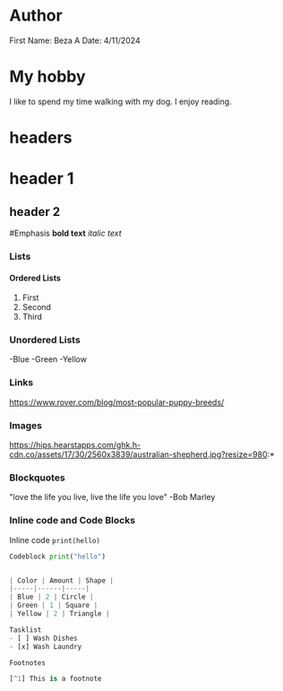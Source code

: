 # Author
First Name: Beza A
Date: 4/11/2024

# My hobby
I like to spend my time walking with my dog. I enjoy reading. 

# headers
# header 1
## header 2

#Emphasis
**bold text**
*italic text*

### Lists
#### Ordered Lists
1. First
2. Second
3. Third

### Unordered Lists
-Blue
-Green
-Yellow

### Links
https://www.rover.com/blog/most-popular-puppy-breeds/

### Images
https://hips.hearstapps.com/ghk.h-cdn.co/assets/17/30/2560x3839/australian-shepherd.jpg?resize=980:*

### Blockquotes
"love the life you live, live the life you love" -Bob Marley

### Inline code and Code Blocks
Inline code `print(hello)`
```python
Codeblock print("hello")


| Color | Amount | Shape |
|-----|------|-----|
| Blue | 2 | Circle |
| Green | 1 | Square |
| Yellow | 2 | Triangle |

Tasklist
- [ ] Wash Dishes
- [x] Wash Laundry

Footnotes

[^1] This is a footnote





